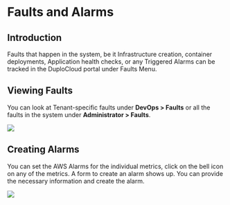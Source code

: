 # Faults and Alarms

## Introduction <a href="#0-toc-title" id="0-toc-title"></a>

Faults that happen in the system, be it Infrastructure creation, container deployments, Application health checks, or any Triggered Alarms can be tracked in the DuploCloud portal under Faults Menu.

## Viewing Faults <a href="#1-toc-title" id="1-toc-title"></a>

You can look at Tenant-specific faults under **DevOps > Faults** or all the faults in the system under **Administrator > Faults**.

![](https://duplocloud.com/wp-content/uploads/2021/11/deploy-faults.png)

## Creating Alarms <a href="#2-toc-title" id="2-toc-title"></a>

You can set the AWS Alarms for the individual metrics, click on the bell icon on any of the metrics. A form to create an alarm shows up. You can provide the necessary information and create the alarm.

![](https://duplocloud.com/wp-content/uploads/2021/11/create-alarm.png)

